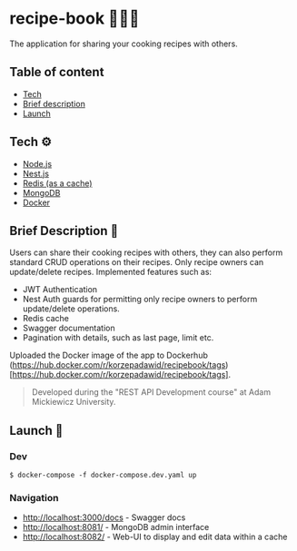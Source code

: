 # recipe-book 🍕🍟🍔

The application for sharing your cooking recipes with others.

## Table of content
- [Tech](#tech-)
- [Brief description](#brief-description-)
- [Launch](#launch-)

## Tech ⚙
- [Node.js](https://nodejs.org/en/)
- [Nest.js](https://nestjs.com/)
- [Redis (as a cache)](https://redis.io/)
- [MongoDB](https://www.mongodb.com/cloud/atlas/lp/try4?utm_source=google&utm_campaign=search_gs_pl_evergreen_atlas_core_prosp-brand_gic-null_emea-pl_ps-all_desktop_eng_lead&utm_term=mongodb&utm_medium=cpc_paid_search&utm_ad=e&utm_ad_campaign_id=12212624548&adgroup=115749720623&gclid=Cj0KCQiAtbqdBhDvARIsAGYnXBONxtdQy2F5ViOb7NYp8jgjHZdykkYs6-wuUZBBmOpMoXS8IAxBJMgaAn9ZEALw_wcB)
- [Docker](https://www.docker.com/)


## Brief Description 📝

Users can share their cooking recipes with others, they can also perform standard CRUD operations on their recipes. Only recipe owners can update/delete recipes.
Implemented features such as:
- JWT Authentication
- Nest Auth guards for permitting only recipe owners to perform update/delete operations.
- Redis cache
- Swagger documentation
- Pagination with details, such as last page, limit etc.

Uploaded the Docker image of the app to Dockerhub (https://hub.docker.com/r/korzepadawid/recipebook/tags)[https://hub.docker.com/r/korzepadawid/recipebook/tags].

> Developed during the "REST API Development course" at Adam Mickiewicz University.

## Launch 🐳

### Dev

```
$ docker-compose -f docker-compose.dev.yaml up
```
### Navigation

- [http://localhost:3000/docs](http://localhost:3000/docs#/) - Swagger docs
- [http://localhost:8081/](http://localhost:8081/) - MongoDB admin interface 
- [http://localhost:8082/](http://localhost:8082/) - Web-UI to display and edit data within a cache
